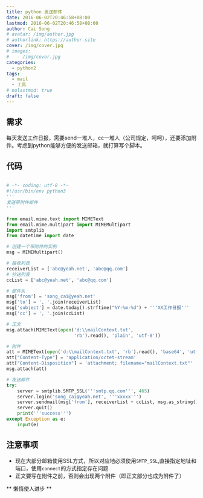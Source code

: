 ```yaml
---
title: python 发送邮件
date: 2016-06-02T20:46:58+08:00
lastmod: 2016-06-02T20:46:58+08:00
author: Cai Song
# avatar: /img/author.jpg
# authorlink: https://author.site
cover: /img/cover.jpg
# images:
#   - /img/cover.jpg
categories:
  - python2
tags:
  - mail
  - 工具
# nolastmod: true
draft: false
---
```


## 需求
每天发送工作日报，需要send一堆人，cc一堆人（公司规定，呵呵），还要添加附件。考虑到python能够方便的发送邮箱，就打算写个脚本。
<!-- more -->

## 代码
```python

# -*- coding: utf-8 -*-
#!/usr/bin/env python3
'''
发送带附件邮件
'''

from email.mime.text import MIMEText
from email.mime.multipart import MIMEMultipart
import smtplib
from datetime import date

# 创建一个带附件的实例
msg = MIMEMultipart()

# 接收列表
receiverList = ['abc@yeah.net', 'abc@qq.com']
# 抄送列表
ccList = ['abc@yeah.net', 'abc@qq.com']

# 邮件头
msg['from'] = 'song_cai@yeah.net'
msg['to'] = ', '.join(receiverList)
msg['subject'] = date.today().strftime("%Y-%m-%d") + '''XX工作日报'''
msg['cc'] = ', '.join(ccList)

# 正文
msg.attach(MIMEText(open('d:\\mailContext.txt',
                         'rb').read(), 'plain', 'utf-8'))

# 附件
att = MIMEText(open('d:\\mailContext.txt', 'rb').read(), 'base64', 'utf-8')
att["Content-Type"] = 'application/octet-stream'
att["Content-Disposition"] = 'attachment; filename="mailContext.txt"'
msg.attach(att)

# 发送邮件
try:
    server = smtplib.SMTP_SSL('''smtp.qq.com''', 465)
    server.login('song_cai@yeah.net', '''xxxxx''')
    server.sendmail(msg['from'], receiverList + ccList, msg.as_string())
    server.quit()
    print('''success''')
except Exception as e:
    input(e)
```

## 注意事项
* 现在大部分邮箱使用SSL方式，所以对应地必须使用`SMTP_SSL`,直接指定地址和端口，使用`connect`的方式指定存在问题
* 正文要写在附件之前，否则会出现两个附件（即正文部分也成为附件了）

** 懒惰使人进步 **


